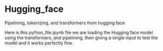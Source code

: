 # Hugging_face
Pipelining, tokenizing, and transformers from hugging face 

Here is this python_file.ipynb file we are loading the Hugging face model using the transformers, and pipelining, then giving a single input to test the model and it works perfectly fine.
